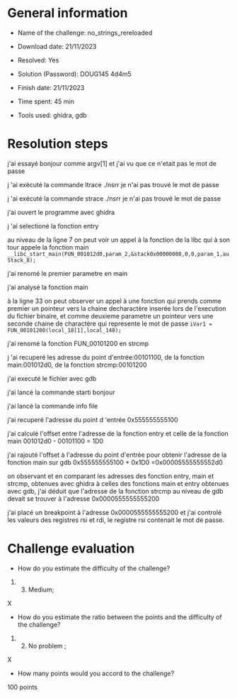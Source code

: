 # General information

- Name of the challenge: no_strings_rereloaded

- Download date: 21/11/2023
- Resolved: Yes

- Solution (Password): DOUG145 4d4m5
- Finish date: 21/11/2023
- Time spent: 45 min 

- Tools used: ghidra, gdb

# Resolution steps

j'ai essayé bonjour comme argv[1] et j'ai vu que ce n'etait pas le mot de passe

j 'ai exécuté la commande ltrace ./nsrr je n'ai pas trouvé le mot de passe

j 'ai exécuté la commande strace ./nsrr je n'ai pas trouvé le mot de passe

j'ai ouvert le programme avec ghidra

j 'ai selectioné la fonction entry

au niveau de la ligne 7 on peut voir un appel à la fonction de la libc qui à son tour appele la fonction main
`__libc_start_main(FUN_001012d0,param_2,&stack0x00000008,0,0,param_1,auStack_8);`

j'ai renomé le premier parametre en main

j'ai analysé la fonction main 

à la ligne 33 on peut observer un appel à une fonction  qui prends comme premier un pointeur vers la chaine decharactère inserée lors de l'execution du fichier binaire, et comme deuxieme parametre un pointeur vers une seconde chaine de charactère qui represente le mot de passe
 `iVar1 = FUN_00101200(local_18[1],local_148);`

j'ai renomé la fonction FUN_00101200 en strcmp

j 'ai recuperé les adresse du point d'entrée:00101100, de la fonction main:001012d0, de la fonction strcmp:00101200

j'ai executé le fichier avec gdb

j'ai lancé la commande starti bonjour

j'ai lancé la commande info file 

j'ai recuperé l'adresse du point d 'entrée 0x555555555100

j'ai calculé l'offset entre l'adresse de la fonction entry et celle de la fonction main 001012d0 - 00101100 = 1D0

j'ai rajouté l'offset à l'adresse du point d'entrée pour obtenir l'adresse de la fonction main sur gdb 0x555555555100 + 0x1D0 =0x00005555555552d0

on observant et en comparant les adresses des fonction entry, main et strcmp, obtenues avec ghidra à celles des fonctions main et entry obtenues avec gdb, j'ai déduit que l'adresse de la fonction strcmp au niveau de gdb devait se trouver à l'adresse 0x0000555555555200 

j'ai placé un breakpoint à l'adresse 0x0000555555555200  et j'ai controlé les valeurs des registres rsi et rdi, le registre rsi contenait le mot de passe.


# Challenge evaluation

- How do you estimate the difficulty of the challenge?
1. 3. Medium;

X

- How do you estimate the ratio between the points and the difficulty of the challenge?
1.  2. No problem ;

X

- How many points would you accord to the challenge?

100 points
